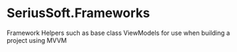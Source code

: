 # SeriusSoft.Frameworks
Framework Helpers such as base class ViewModels for use when building a project using MVVM
